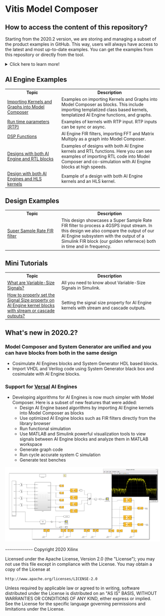 # Vitis Model Composer

## How to access the content of this repository?
    
Starting from the 2020.2 version, we are storing and managing a subset of the product examples in GitHub. This way, users will always have access to the latest and most up-to-date examples. You can get the examples from this repository or directly from the tool.

<details>
  <summary>Click here to learn more!</summary>
  
<br/>:warning:**To see the examples for older versions of the tool in GitHub, switch to the branch corresponding to your version of Model Composer by clicking 'main' above**

![Click 'main' to change branch](images/change_branch.PNG)

To get the examples and explore them in Model Composer, use one of the three methods below:

## Directly download the examples from Model Composer
This is the recommended way to get the latest examples for Model Composer. Type 'doc' in the MALTAB command window. In the 'Supplemental Software' section, click on 'Xilinx Model Composer', and then click on 'Model Composer Examples'. This method will automatically get you the right version of the examples.
![](images/download_from_model_composer.PNG)

## Clone this repository
You can directly use git locally to clone this repository or use [MATALB git integration](https://www.mathworks.com/help/simulink/ug/clone-git-repository.html). After you clone this repository, switch the branch to the version of the Model Composer version you have. For example:
```
git checkout 2020.2
```

## Download a zipped version directly from GitHub
First switch to the branch corresponding to the version of Model Composer you have. Then click "Download ZIP".
![](images/download_zip_from_github.PNG)

</details>

## AI Engine Examples

<table style="width:100%">
 <tr>
 <td width="35%" align="center"><b>Topic</b>
 <td width="65%" align="center"><b>Description</b>
 </tr>
 <tr>
 <td align="left">
   <a href="./Importing_AIE_blocks/README.md">Importing Kernels and Graphs into Model Composer</a>
 </td>
 <td>Examples on importing Kernels and Graphs into Model Composer as blocks. This include importing templatized class based kernels, templatized AI Engine functions, and graphs. </td>
 </tr>
 <tr>
 <td align="left">
   <a href="./Run_Time_Parameters/README.md">Run time parameters (RTP)</a>
 </td>
 <td>Examples of kernels with RTP input. RTP inputs can be sync or async. </td>
 </tr>
 <tr>
 <td align="left">
   <a href="./DSPlib/README.md">DSP Functions</a>
 </td>
 <td>AI Engine FIR filters, importing FFT and Matrix Multiply as a graph into Model Composer.</td>
 </tr>
 <tr>
 <td align="left">
   <a href="./AIE_HDL/README.md">Designs with both AI Engine and RTL blocks</a>
 </td>
 <td>Examples of designs with both AI Engine kernels and RTL functions. Here you can see examples of importing RTL code into Model Composer and co-simulation with AI Engine   blocks at high speeds.
 </td>
 </tr>
 <tr>
 <td align="left">
   <a href="./AIE_HLS/README.md">Design with both AI Engines and HLS kernels</a>
 </td>
 <td>Example of a design with both AI Engine kernels and an HLS kernel.
 </td>
 </tr>
 </table>
 
 ## Design Examples
 
 <table style="width:100%">
 <tr>
 <td width="35%" align="center"><b>Topic</b>
 <td width="65%" align="center"><b>Description</b>
 </tr>
 <tr>
 <td align="left">
   <a href="./Designs/SingleStreamSSR_FIR">Super Sample Rate FIR filter</a>
 </td>
 <td> This design showcases a Super Sample Rate FIR filter to process a 4GSPS input stream. In this design we also compare the output of our AI Engine subsystem with the output of a Simulink FIR block (our golden refernece) both in time and in frequency. 
 </td>
 </tr>
 </table>

  ## Mini Tutorials
 
 <table style="width:100%">
 <tr>
 <td width="35%" align="center"><b>Topic</b>
 <td width="65%" align="center"><b>Description</b>
 </tr>
 <tr>
 <td align="left">
   <a href="./Variable_Size_Signals/README.md">What are Variable-Size Signals?</a>
 </td>
 <td>All you need to know about Variable-Size Signals in Simulink.
 </td>
 </tr>
 
 <tr>
 <td align="left">
   <a href="./Setting_Signal_Size/README.md">How to properly set the Signal Size property on AI Engine kernel blocks with stream or cascade outputs?</a>
 </td>
 <td>Setting the signal size property for AI Engine kernels with stream and cascade outputs.
 </td>
 </tr>
 </table>

## What's new in 2020.2?
### Model Composer and System Generator are unified and you can have blocks from both in the same design
  * Cosimulate AI Engines blocks and System Generator HDL based blocks.
  * Import VHDL and Verilog code using System Generator black box and cosimulate with AI Engine blocks.
  
### Support for [Versal](https://www.xilinx.com/products/silicon-devices/acap/versal.html) AI Engines
* Developing algorithms for AI Engines is now much simpler with Model Composer. Here is a subset of new features that were added:
  * Design AI Engine based algorithms by importing AI Engine kernels into Model Composer as blocks
  * Use optimized AI Engine blocks such as FIR filters directly from the library browser
  * Run functional simulation
  * Use MATLAB and Simulink powerful visualization tools to view signals between AI Engine blocks and analyze them in MATLAB workspace
  * Generate graph code
  * Run cycle accurate system C simulation
  * Generate test benches
  
  
<p align="center">
<img src="images/model_composer_image.PNG">
</p>
--------------
Copyright 2020 Xilinx

Licensed under the Apache License, Version 2.0 (the "License");
you may not use this file except in compliance with the License.
You may obtain a copy of the License at

    http://www.apache.org/licenses/LICENSE-2.0

Unless required by applicable law or agreed to in writing, software
distributed under the License is distributed on an "AS IS" BASIS,
WITHOUT WARRANTIES OR CONDITIONS OF ANY KIND, either express or implied.
See the License for the specific language governing permissions and
limitations under the License.
